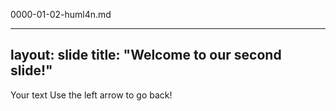 0000-01-02-huml4n.md

---
layout: slide
title: "Welcome to our second slide!"
---
Your text
Use the left arrow to go back!
